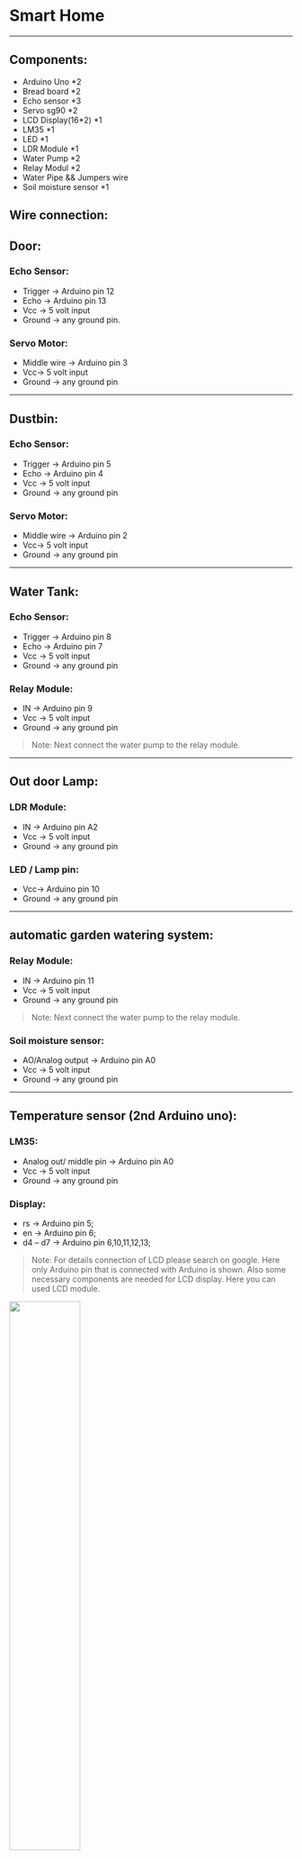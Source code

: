 # Smart Home
------------

## Components:
-	Arduino Uno *2
- Bread board *2
- Echo sensor *3
- Servo sg90 *2
- LCD Display(16*2)  *1
- LM35 *1
- LED *1
- LDR Module *1
- Water Pump *2
- Relay Modul *2
- Water Pipe && Jumpers wire
- Soil moisture sensor *1

## Wire connection:
## Door:
### Echo Sensor:
- Trigger -> Arduino pin 12
- Echo -> Arduino pin 13
- Vcc -> 5 volt input
- Ground -> any ground pin.

### Servo Motor:
-	Middle wire -> Arduino pin 3
-	Vcc-> 5 volt input
-	Ground -> any ground pin
--------------------------

## Dustbin:
### Echo Sensor:
- Trigger -> Arduino pin 5
- Echo -> Arduino pin 4
- Vcc -> 5 volt input
- Ground -> any ground pin

### Servo Motor:
- Middle wire -> Arduino pin 2
- Vcc-> 5 volt input
- Ground -> any ground pin
-----------------------------
## Water Tank: 
### Echo Sensor:
- Trigger -> Arduino pin 8
-	Echo -> Arduino pin 7
-	Vcc -> 5 volt input
-	Ground -> any ground pin
### Relay Module:
-	IN -> Arduino pin 9
-	Vcc -> 5 volt input
-	Ground -> any ground pin
> Note: Next connect the water pump to the relay module.
---------------------------------
## Out door Lamp:
### LDR Module:	
- IN -> Arduino pin A2
-	Vcc -> 5 volt input
-	Ground -> any ground pin
### LED / Lamp pin:	
-	Vcc-> Arduino pin 10
-	Ground -> any ground pin
---------------------------------
## automatic garden watering system:
### Relay Module:
-	IN -> Arduino pin 11
-	Vcc -> 5 volt input
-	Ground -> any ground pin
> Note: Next connect the water pump to the relay module.
### Soil moisture sensor:
-	AO/Analog output -> Arduino pin A0
-	Vcc -> 5 volt input
-	Ground -> any ground pin
---------------------------------

## Temperature sensor  (2nd Arduino uno):
### LM35:
-	Analog out/ middle pin -> Arduino pin A0
-	Vcc -> 5 volt input
-	Ground -> any ground pin
### Display:
-	rs -> Arduino pin  5;
-	en -> Arduino pin  6;
-	d4 – d7 -> Arduino pin  6,10,11,12,13;
> Note: For details connection of LCD please search on google. Here only  Arduino pin that is connected with Arduino is shown. Also some necessary components are needed for LCD display. Here you can used LCD module.



[<img src="https://imgur.com/XfXYM3P" width="50%">](https://youtu.be/rjwWxJp5hI8)

